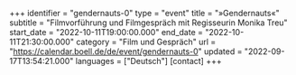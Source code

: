 +++
identifier = "gendernauts-0"
type = "event"
title = "»Gendernauts«"
subtitle = "Filmvorführung und Filmgespräch mit Regisseurin Monika Treu"
start_date = "2022-10-11T19:00:00.000"
end_date = "2022-10-11T21:30:00.000"
category = "Film und Gespräch"
url = "https://calendar.boell.de/de/event/gendernauts-0"
updated = "2022-09-17T13:54:21.000"
languages = ["Deutsch"]
[contact]
+++